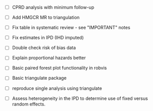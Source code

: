 - [ ] CPRD analysis with minimum follow-up
- [ ] Add HMGCR MR to triangulation
- [ ] Fix table in systematic review - see "IMPORTANT" notes
- [ ] Fix estimates in IPD (IHD imputed)
- [ ] Double check risk of bias data
- [ ] Explain proportional hazards better
- [ ] Basic paired forest plot functionality in robvis
- [ ] Basic triangulate package
- [ ] reproduce single analysis using triangulate
- [ ] Assess heterogeneity in the IPD to determine use of fixed versus random effects.

